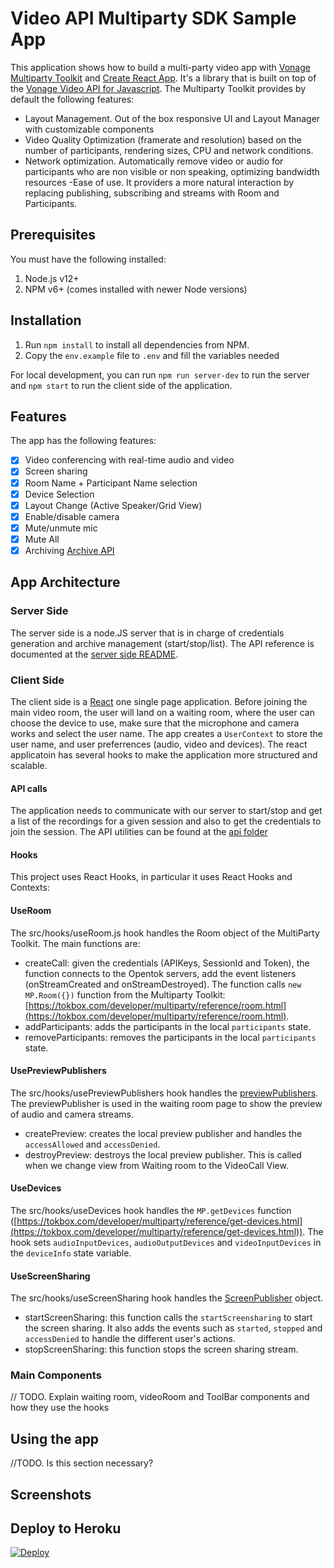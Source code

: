 # Video API Multiparty SDK Sample App

This application shows how to build a multi-party video app with [Vonage Multiparty Toolkit](https://tokbox.com/developer/multiparty/) and [Create React App](https://reactjs.org/docs/create-a-new-react-app.html). It's a library that is built on top of the [Vonage Video API for Javascript](https://tokbox.com/developer/sdks/js/). The Multiparty Toolkit provides by default the following features:

- Layout Management. Out of the box responsive UI and Layout Manager with customizable components
- Video Quality Optimization (framerate and resolution) based on the number of participants, rendering sizes, CPU and network conditions.
- Network optimization. Automatically remove video or audio for participants who are non visible or non speaking, optimizing bandwidth resources
  -Ease of use. It providers a more natural interaction by replacing publishing, subscribing and streams with Room and Participants.

## Prerequisites

You must have the following installed:

1. Node.js v12+
2. NPM v6+ (comes installed with newer Node versions)

## Installation

1. Run `npm install` to install all dependencies from NPM.
2. Copy the `env.example` file to `.env` and fill the variables needed

For local development, you can run `npm run server-dev` to run the server and `npm start` to run the client side of the application.

## Features

The app has the following features:

- [x] Video conferencing with real-time audio and video
- [x] Screen sharing
- [x] Room Name + Participant Name selection
- [x] Device Selection
- [x] Layout Change (Active Speaker/Grid View)
- [x] Enable/disable camera
- [x] Mute/unmute mic
- [x] Mute All
- [x] Archiving [Archive API](https://tokbox.com/developer/guides/archiving/)

## App Architecture

### Server Side

The server side is a node.JS server that is in charge of credentials generation and archive management (start/stop/list). The API reference is documented at the [server side README](https://github.com/nexmo-se/video-api-multiparty-sdk-sample-app/blob/main/server/README.md).

### Client Side

The client side is a [React](https://reactjs.org/) one single page application. Before joining the main video room, the user will land on a waiting room, where the user can choose the device to use, make sure that the microphone and camera works and select the user name. The app creates a `UserContext` to store the user name, and user preferrences (audio, video and devices). The react applicatoin has several hooks to make the application more structured and scalable.

#### API calls

The application needs to communicate with our server to start/stop and get a list of the recordings for a given session and also to get the credentials to join the session. The API utilities can be found at the [api folder](https://github.com/nexmo-se/video-api-multiparty-sdk-sample-app/tree/main/src/api)

#### Hooks

This project uses React Hooks, in particular it uses React Hooks and Contexts:

#### UseRoom

The src/hooks/useRoom.js hook handles the Room object of the MultiParty Toolkit. The main functions are:

- createCall: given the credentials (APIKeys, SessionId and Token), the function connects to the Opentok servers, add the event listeners (onStreamCreated and onStreamDestroyed). The function calls `new MP.Room({})` function from the Multiparty Toolkit: [https://tokbox.com/developer/multiparty/reference/room.html](https://tokbox.com/developer/multiparty/reference/room.html).
- addParticipants: adds the participants in the local `participants` state. 
- removeParticipants: removes the participants in the local `participants` state.

#### UsePreviewPublishers

The src/hooks/usePreviewPublishers hook handles the [previewPublishers](https://tokbox.com/developer/multiparty/reference/preview-publisher.html). The previewPublisher is used in the waiting room page to show the preview of audio and camera streams.

- createPreview: creates the local preview publisher and handles the `accessAllowed` and `accessDenied`. 
- destroyPreview: destroys the local preview publisher. This is called when we change view from Waiting room to the VideoCall View.

#### UseDevices

The src/hooks/useDevices hook handles the `MP.getDevices` function ([https://tokbox.com/developer/multiparty/reference/get-devices.html](https://tokbox.com/developer/multiparty/reference/get-devices.html)). The hook sets `audioInputDevices`, `audioOutputDevices` and `videoInputDevices` in the `deviceInfo` state variable.

#### UseScreenSharing

The src/hooks/useScreenSharing hook handles the [ScreenPublisher](https://tokbox.com/developer/multiparty/reference/screen-publisher.html) object.

- startScreenSharing: this function calls the `startScreensharing` to start the screen sharing. It also adds the events such as `started`, `stopped` and `accessDenied` to handle the different user's actions.
- stopScreenSharing: this function stops the screen sharing stream.




### Main Components

// TODO. Explain waiting room, videoRoom and ToolBar components and how they use the hooks

## Using the app

//TODO. Is this section necessary?

## Screenshots

## Deploy to Heroku



[![Deploy](https://www.herokucdn.com/deploy/button.svg)](https://heroku.com/deploy)
